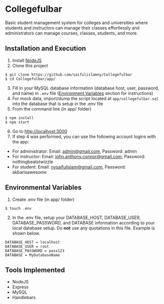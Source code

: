 # Collegefulbar
Basic student management system for colleges and universities where students and instructors can manage their classes effortlessly and administrators can manage courses, classes, students, and more.

## Installation and Execution
1. Install [NodeJS](https://nodejs.org/en/)
2. Clone this project
```
$ git clone https://github.com/saifulislamny/Collegefulbar
$ cd Collegefulbar/app/
```
3. Fill in your MySQL database information (database host, user, password, and name) in `.env` file ([Environment Variables](#environmental-variables) section for instructions)
4. For mock data, import/dump the script located at `app/collegefulbar.sql` into the database that is setup in the .env file
5. From the command line (in app/ folder)
```
$ npm install
$ npm start
```
6. Go to [http://localhost:3000](http://localhost:3000)
7. If step 4 was performed, you can use the following account logins with the app:
* For administrator: Email: admin@gmail.com, Password: admin
* For instructor: Email: john.anthony.connor@gmail.com, Password: nothingbeatstwizzle
* For student: Email: nysaifulislam@gmail.com, Password: akbarisawesome

## Environmental Variables
1. Create .env file (in app/ folder)
```
$ touch .env
```
2. In the .env file, setup your DATABASE_HOST, DATABASE_USER, DATABASE_PASSWORD, and DATABASE information according to your local database setup. Do **not** use any quotations in this file. Example is shown below.
```
DATABASE_HOST = localhost
DATABASE_USER = root
DATABASE_PASSWORD = pass123
DATABASE = MyDatabaseName
```

## Tools Implemented
* NodeJS
* Express
* MySQL
* Handlebars
